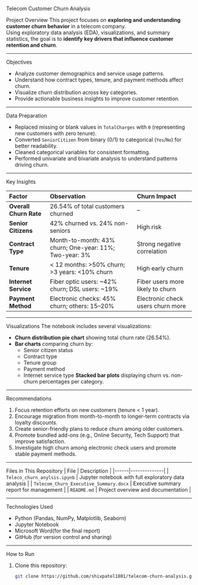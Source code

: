 Telecom Customer Churn Analysis

Project Overview
This project focuses on **exploring and understanding customer churn behavior** in a telecom company.  
Using exploratory data analysis (EDA), visualizations, and summary statistics, the goal is to **identify key drivers that influence customer retention and churn**.

---

Objectives
- Analyze customer demographics and service usage patterns.
- Understand how contract types, tenure, and payment methods affect churn.
- Visualize churn distribution across key categories.
- Provide actionable business insights to improve customer retention.

---

Data Preparation
- Replaced missing or blank values in `TotalCharges` with `0` (representing new customers with zero tenure).
- Converted `SeniorCitizen` from binary (0/1) to categorical (`Yes`/`No`) for better readability.
- Cleaned categorical variables for consistent formatting.
- Performed univariate and bivariate analysis to understand patterns driving churn.

---

Key Insights

| Factor | Observation | Churn Impact |
|:--|:--|:--|
| **Overall Churn Rate** | 26.54% of total customers churned | – |
| **Senior Citizens** | 42% churned vs. 24% non-seniors | High risk |
| **Contract Type** | Month-to-month: 43% churn; One-year: 11%; Two-year: 3% | Strong negative correlation |
| **Tenure** | < 12 months: >50% churn; >3 years: <10% churn | High early churn |
| **Internet Service** | Fiber optic users: ~42% churn; DSL users: ~19% | Fiber users more likely to churn |
| **Payment Method** | Electronic checks: 45% churn; others: 15–20% | Electronic check users churn more |

---

Visualizations
The notebook includes several visualizations:
- **Churn distribution pie chart** showing total churn rate (26.54%).
- **Bar charts** comparing churn by:
  - Senior citizen status  
  - Contract type  
  - Tenure group  
  - Payment method  
  - Internet service type
  **Stacked bar plots** displaying churn vs. non-churn percentages per category.

---

Recommendations
1. Focus retention efforts on new customers (tenure < 1 year).
2. Encourage migration from month-to-month to longer-term contracts via loyalty discounts.
3. Create senior-friendly plans to reduce churn among older customers.
4. Promote bundled add-ons (e.g., Online Security, Tech Support) that improve satisfaction.
5. Investigate high churn among electronic check users and promote stable payment methods.

---

Files in This Repository
| File | Description |
|------|--------------|
| `Teleco_churn_anylsis.ipynb` | Jupyter notebook with full exploratory data analysis |
| `Telecom_Churn_Executive_Summary.docx` | Executive summary report for management |
| `README.md` | Project overview and documentation |

---

 Technologies Used
- Python (Pandas, NumPy, Matplotlib, Seaborn)
- Jupyter Notebook
- Microsoft Word(for the final report)
- GitHub (for version control and sharing)

---

How to Run
1. Clone this repository:
   ```bash
   git clone https://github.com/shivpatel1801/telecom-churn-analysis.git
